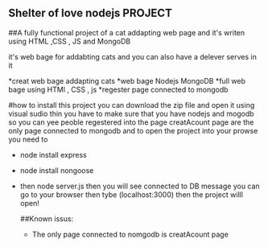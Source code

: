 ## Shelter of love nodejs PROJECT 


##A fully functional project of a cat addapting web page and it's writen using HTML ,CSS , JS and MongoDB

it's web bage for addabting cats and you can also have a delever serves in it 

*creat web bage addapting cats 
*web bage Nodejs MongoDB
*full web bage using HTMl , CSS , js
*regester page connected to mongodb

#how to install this project 
you can download the zip file and open it using visual sudio thin you have to make sure that you have nodejs and mogodb so you can yee peoble regestered into the page 
creatAcount page are the only page connected to mongodb and to open the project into your prowse you need to 
* node install express
* node install nongoose
* then node server.js
  then you will see connected to DB message you can go to your browser then tybe (localhost:3000)
  then the project willl open!

  ##Known issus:
  * The only page connected to nomgodb is creatAcount page
  
  
